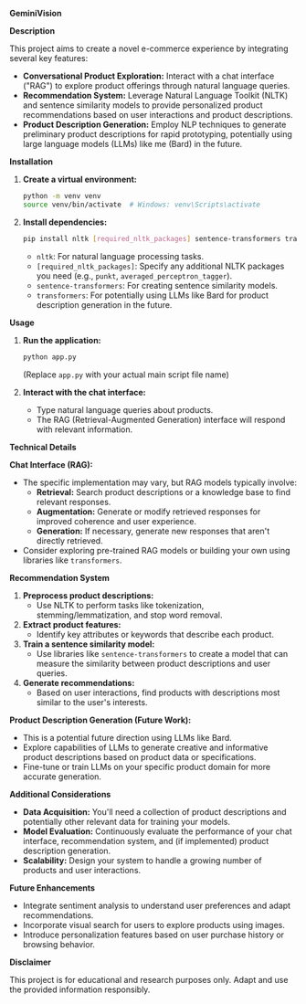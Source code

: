 **GeminiVision**

**Description**

This project aims to create a novel e-commerce experience by integrating several key features:

- **Conversational Product Exploration:** Interact with a chat interface ("RAG") to explore product offerings through natural language queries.
- **Recommendation System:** Leverage Natural Language Toolkit (NLTK) and sentence similarity models to provide personalized product recommendations based on user interactions and product descriptions.
- **Product Description Generation:** Employ NLP techniques to generate preliminary product descriptions for rapid prototyping, potentially using large language models (LLMs) like me (Bard) in the future.

**Installation**

1. **Create a virtual environment:**
   ```bash
   python -m venv venv
   source venv/bin/activate  # Windows: venv\Scripts\activate
   ```

2. **Install dependencies:**
   ```bash
   pip install nltk [required_nltk_packages] sentence-transformers transformers  # Adjust requirements as needed
   ```
   - `nltk`: For natural language processing tasks.
   - `[required_nltk_packages]`: Specify any additional NLTK packages you need (e.g., `punkt`, `averaged_perceptron_tagger`).
   - `sentence-transformers`: For creating sentence similarity models.
   - `transformers`: For potentially using LLMs like Bard for product description generation in the future.

**Usage**

1. **Run the application:**
   ```bash
   python app.py
   ```
   (Replace `app.py` with your actual main script file name)

2. **Interact with the chat interface:**
   - Type natural language queries about products.
   - The RAG (Retrieval-Augmented Generation) interface will respond with relevant information.

**Technical Details**

**Chat Interface (RAG):**

- The specific implementation may vary, but RAG models typically involve:
    - **Retrieval:** Search product descriptions or a knowledge base to find relevant responses.
    - **Augmentation:** Generate or modify retrieved responses for improved coherence and user experience.
    - **Generation:** If necessary, generate new responses that aren't directly retrieved.
- Consider exploring pre-trained RAG models or building your own using libraries like `transformers`.

**Recommendation System**

1. **Preprocess product descriptions:**
   - Use NLTK to perform tasks like tokenization, stemming/lemmatization, and stop word removal.
2. **Extract product features:**
   - Identify key attributes or keywords that describe each product.
3. **Train a sentence similarity model:**
   - Use libraries like `sentence-transformers` to create a model that can measure the similarity between product descriptions and user queries.
4. **Generate recommendations:**
   - Based on user interactions, find products with descriptions most similar to the user's interests.

**Product Description Generation (Future Work):**

- This is a potential future direction using LLMs like Bard.
- Explore capabilities of LLMs to generate creative and informative product descriptions based on product data or specifications.
- Fine-tune or train LLMs on your specific product domain for more accurate generation.

**Additional Considerations**

- **Data Acquisition:** You'll need a collection of product descriptions and potentially other relevant data for training your models.
- **Model Evaluation:** Continuously evaluate the performance of your chat interface, recommendation system, and (if implemented) product description generation.
- **Scalability:** Design your system to handle a growing number of products and user interactions.

**Future Enhancements**

- Integrate sentiment analysis to understand user preferences and adapt recommendations.
- Incorporate visual search for users to explore products using images.
- Introduce personalization features based on user purchase history or browsing behavior.

**Disclaimer**

This project is for educational and research purposes only. Adapt and use the provided information responsibly.
